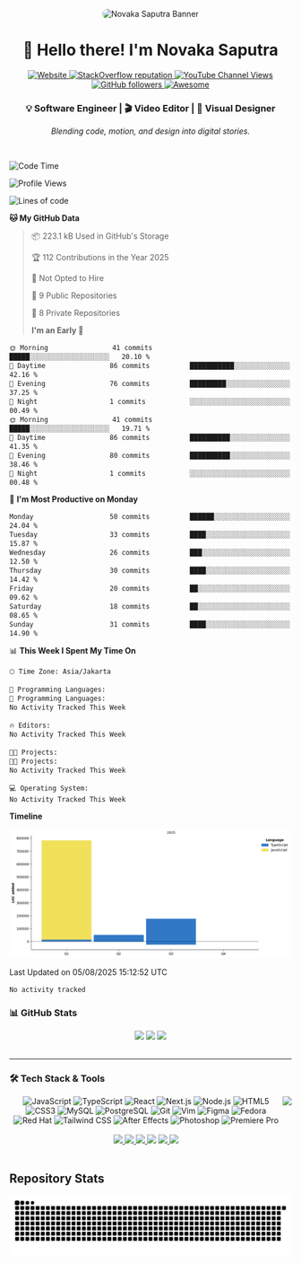 <p align="center">
  <img src="img/banner-anime-zenin2.png" alt="Novaka Saputra Banner" style="border-radius: 10px;" />
</p>

<!-- Nama & Role -->
<h1 align="center" id="macropower-title">👋 Hello there! I'm Novaka Saputra</h1>
<p align="center">

  <a href="https://yourwebsite.com">
    <img alt="Website" src="https://img.shields.io/badge/Website-up-brightgreen">
  </a>
   <a href="https://stackoverflow.com/users/12345678">
    <img alt="StackOverflow reputation" src="https://img.shields.io/stackexchange/stackoverflow/r/12345678?color=orange&label=reputation&logo=stackoverflow">
  </a>
  <a href="https://www.youtube.com/@NovakaSaputra">
     <img alt="YouTube Channel Views" src="https://img.shields.io/youtube/channel/views/UCJpDcQ-umh4csLARWZ7cwMw?style=flat&logo=youtube">
  </a>
  <a href="https://github.com/novaka-dev?tab=followers">
    <img alt="GitHub followers" src="https://img.shields.io/github/followers/novaka-dev?style=flat&logo=github">
  </a>
   <a href="https://github.com/abhisheknaiidu/awesome-github-profile-readme">
    <img alt="Awesome" src="https://awesome.re/mentioned-badge.svg">
  </a>
</p>
<h3 align="center">💡 Software Engineer | 🎬 Video Editor | 🎨 Visual Designer</h3>
<p align="center"><em>Blending code, motion, and design into digital stories.</em></p>

<br/>

<!--START_SECTION:waka-->

![Code Time](http://img.shields.io/badge/Code%20Time-0%20secs-blue)

![Profile Views](http://img.shields.io/badge/Profile%20Views-30-blue)

![Lines of code](https://img.shields.io/badge/From%20Hello%20World%20I%27ve%20Written-1.0%20million%20lines%20of%20code-blue)

**🐱 My GitHub Data**

> 📦 223.1 kB Used in GitHub's Storage
 >
> 🏆 112 Contributions in the Year 2025
 >
> 🚫 Not Opted to Hire
>
> 📜 9 Public Repositories
>
> 🔑 8 Private Repositories
>
> **I'm an Early 🐤**

```text
🌞 Morning                41 commits          █████░░░░░░░░░░░░░░░░░░░░   20.10 %
🌆 Daytime                86 commits          ███████████░░░░░░░░░░░░░░   42.16 %
🌃 Evening                76 commits          █████████░░░░░░░░░░░░░░░░   37.25 %
🌙 Night                  1 commits           ░░░░░░░░░░░░░░░░░░░░░░░░░   00.49 %
🌞 Morning                41 commits          █████░░░░░░░░░░░░░░░░░░░░   19.71 %
🌆 Daytime                86 commits          ██████████░░░░░░░░░░░░░░░   41.35 %
🌃 Evening                80 commits          ██████████░░░░░░░░░░░░░░░   38.46 %
🌙 Night                  1 commits           ░░░░░░░░░░░░░░░░░░░░░░░░░   00.48 %
```
📅 **I'm Most Productive on Monday**

```text
Monday                   50 commits          ██████░░░░░░░░░░░░░░░░░░░   24.04 %
Tuesday                  33 commits          ████░░░░░░░░░░░░░░░░░░░░░   15.87 %
Wednesday                26 commits          ███░░░░░░░░░░░░░░░░░░░░░░   12.50 %
Thursday                 30 commits          ████░░░░░░░░░░░░░░░░░░░░░   14.42 %
Friday                   20 commits          ██░░░░░░░░░░░░░░░░░░░░░░░   09.62 %
Saturday                 18 commits          ██░░░░░░░░░░░░░░░░░░░░░░░   08.65 %
Sunday                   31 commits          ████░░░░░░░░░░░░░░░░░░░░░   14.90 %
```

📊 **This Week I Spent My Time On**

```text
🕑︎ Time Zone: Asia/Jakarta

💬 Programming Languages:
💬 Programming Languages:
No Activity Tracked This Week

🔥 Editors:
No Activity Tracked This Week

🐱‍💻 Projects:
🐱‍💻 Projects:
No Activity Tracked This Week

💻 Operating System:
No Activity Tracked This Week
```

**Timeline**

![Lines of Code chart](https://raw.githubusercontent.com/novaka-dev/novaka-dev/main/assets/bar_graph.png)


 Last Updated on 05/08/2025 15:12:52 UTC
<!--END_SECTION:waka-->

<!--START_SECTION:waka-simple-->

```text
No activity tracked
```

<!--END_SECTION:waka-simple-->

### 📊 GitHub Stats

<div align="center">
  <img src="https://github-readme-stats.vercel.app/api?username=novaka-dev&hide_title=false&hide_rank=false&show_icons=true&include_all_commits=true&count_private=true&disable_animations=false&theme=tokyonight&locale=en&hide_border=false" height="150" />
  <img src="https://streak-stats.demolab.com?user=novaka-dev&locale=en&mode=weekly&theme=aura&hide_border=false&border_radius=5" height="150" />
  <img src="https://github-readme-stats.vercel.app/api/top-langs?username=novaka-dev&locale=en&hide_title=false&layout=compact&card_width=320&langs_count=5&theme=github_dark&hide_border=false" height="150" />
</div>

<br/>

<hr/>

### 🛠️ Tech Stack & Tools

<img align="right" height="150" src="https://media.tenor.com/s8uZEeyOAeQAAAAi/strawhats-one-piece.gif" />

<div align="center">
  <!-- Devicons -->
  <img src="https://cdn.jsdelivr.net/gh/devicons/devicon/icons/javascript/javascript-original.svg" height="30" alt="JavaScript" />
  <img src="https://cdn.jsdelivr.net/gh/devicons/devicon/icons/typescript/typescript-original.svg" height="30" alt="TypeScript" />
  <img src="https://cdn.jsdelivr.net/gh/devicons/devicon/icons/react/react-original.svg" height="30" alt="React" />
  <img src="https://cdn.jsdelivr.net/gh/devicons/devicon/icons/nextjs/nextjs-original.svg" height="30" alt="Next.js" />
  <img src="https://cdn.jsdelivr.net/gh/devicons/devicon/icons/nodejs/nodejs-original.svg" height="30" alt="Node.js" />
  <img src="https://cdn.jsdelivr.net/gh/devicons/devicon/icons/html5/html5-original.svg" height="30" alt="HTML5" />
  <img src="https://cdn.jsdelivr.net/gh/devicons/devicon/icons/css3/css3-original.svg" height="30" alt="CSS3" />
  <img src="https://cdn.jsdelivr.net/gh/devicons/devicon/icons/mysql/mysql-original.svg" height="30" alt="MySQL" />
  <img src="https://cdn.jsdelivr.net/gh/devicons/devicon/icons/postgresql/postgresql-original.svg" height="30" alt="PostgreSQL" />
  <img src="https://cdn.jsdelivr.net/gh/devicons/devicon/icons/git/git-original.svg" height="30" alt="Git" />
  <img src="https://cdn.jsdelivr.net/gh/devicons/devicon/icons/vim/vim-original.svg" height="30" alt="Vim" />
  <img src="https://cdn.jsdelivr.net/gh/devicons/devicon/icons/figma/figma-original.svg" height="30" alt="Figma" />
  <img src="https://cdn.jsdelivr.net/gh/devicons/devicon/icons/fedora/fedora-original.svg" height="30" alt="Fedora" />
  <img src="https://cdn.jsdelivr.net/gh/devicons/devicon/icons/redhat/redhat-original.svg" height="30" alt="Red Hat" />
  <!-- Skillicons -->
  <img src="https://skillicons.dev/icons?i=tailwind" height="30" alt="Tailwind CSS" />
  <img src="https://skillicons.dev/icons?i=ae" height="30" alt="After Effects" />
  <img src="https://skillicons.dev/icons?i=ps" height="30" alt="Photoshop" />
  <img src="https://skillicons.dev/icons?i=pr" height="30" alt="Premiere Pro" />
</div>

<br/>
<div align="center">
  <a href="https://www.youtube.com/@NovakaSaputra" target="_blank">
    <img src="https://img.shields.io/static/v1?message=YouTube&logo=youtube&label=&color=FF0000&logoColor=white&labelColor=&style=for-the-badge" height="35" />
  </a>
  <a href="https://www.instagram.com/vakaa.exe/profilecard/?igsh=MTFzZWllMnpxc3d6OA==" target="_blank">
    <img src="https://img.shields.io/static/v1?message=Instagram&logo=instagram&label=&color=E4405F&logoColor=white&labelColor=&style=for-the-badge" height="35" />
  </a>
  <a href="https://discordapp.com/users/1121703305450635294" target="_blank">
    <img src="https://img.shields.io/static/v1?message=Discord&logo=discord&label=&color=7289DA&logoColor=white&labelColor=&style=for-the-badge" height="35" />
  </a>
  <img src="https://img.shields.io/static/v1?message=Gmail&logo=gmail&label=&color=D14836&logoColor=white&labelColor=&style=for-the-badge" height="35" />
  <a href="https://www.linkedin.com/in/novaka-saputra-a56229322/" target="_blank">
    <img src="https://img.shields.io/static/v1?message=LinkedIn&logo=linkedin&label=&color=0077B5&logoColor=white&labelColor=&style=for-the-badge" height="35" />
  </a>
  <img src="https://img.shields.io/static/v1?message=Behance&logo=behance&label=&color=1769ff&logoColor=white&labelColor=&style=for-the-badge" height="35" />
</div>

<br/>

## Repository Stats

<p align="center">
  <img src="https://raw.githubusercontent.com/novaka-dev/novaka-dev/output/snake.svg" alt="Snake animation" />
</p>

